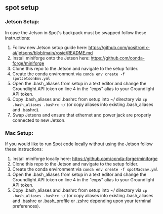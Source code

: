 ## spot setup

### Jetson Setup: 
In case the Jetson in Spot's backpack must be swapped follow these instructions:

1. Follow new Jetson setup guide here: https://github.com/positronix-ai/jetsons/blob/main/rosie/README.md
2. Install miniforge onto the Jetson here: https://github.com/conda-forge/miniforge
3. Clone this repo to the Jetson and navigate to the setup folder.
4. Create the conda environment via ```conda env create -f spotJetsonEnv.yml```
5. Open the .bash_aliases from setup in a text editor and change the Groundlight API token on line 4 in the "exps" alias to your Groundlight API token.
6. Copy .bash_aliases and .bashrc from setup into ~/ directory via ```cp .bash_aliases .bashrc ~/``` (or copy aliases into existing .bash_aliases and .bashrc).
7. Swap Jetsons and ensure that ethernet and power jack are properly connected to new Jetson.

### Mac Setup:
If you would like to run Spot code locally without using the Jetson follow these instructions:

1. Install miniforge locally here: https://github.com/conda-forge/miniforge
2. Clone this repo to the Jetson and navigate to the setup folder.
3. Create the conda environment via ```conda env create -f spotMacEnv.yml```
4. Open the .bash_aliases from setup in a text editor and change the Groundlight API token on line 4 in the "exps" alias to your Groundlight API token.
5. Copy .bash_aliases and .bashrc from setup into ~/ directory via ```cp .bash_aliases .bashrc ~/``` (or copy aliases into existing .bash_aliases and .bashrc or .bash_profile or .zshrc depending upon your terminal preferences).